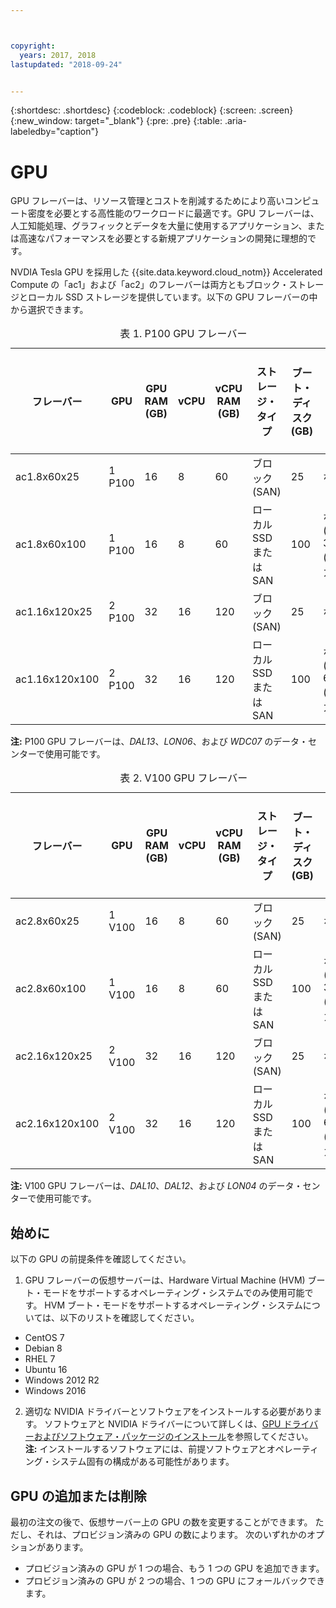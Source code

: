 ```yaml
---



copyright:
  years: 2017, 2018
lastupdated: "2018-09-24"


---
```


{:shortdesc: .shortdesc}
{:codeblock: .codeblock}
{:screen: .screen}
{:new_window: target="_blank"}
{:pre: .pre}
{:table: .aria-labeledby="caption"}

# GPU
GPU フレーバーは、リソース管理とコストを削減するためにより高いコンピュート密度を必要とする高性能のワークロードに最適です。GPU フレーバーは、人工知能処理、グラフィックとデータを大量に使用するアプリケーション、または高速なパフォーマンスを必要とする新規アプリケーションの開発に理想的です。

NVDIA Tesla GPU を採用した {{site.data.keyword.cloud_notm}} Accelerated Compute の「ac1」および「ac2」のフレーバーは両方ともブロック・ストレージとローカル SSD ストレージを提供しています。以下の GPU フレーバーの中から選択できます。  

  <table>
<CAPTION>表 1. P100 GPU フレーバー</CAPTION>
<THEAD>
<TR>
<th>フレーバー</th>
<th>GPU</th>
<th>GPU RAM (GB)</th>
<th>vCPU</th>
<th>vCPU RAM (GB)</th>
<th>ストレージ・タイプ</th>
<th>ブート・ディスク (GB)</th>
<th>2 次ディスク (2 および 3) (GB)</th>
</TR>
</THEAD>
<TBODY>
<tr>
<td>ac1.8x60x25</td>
<td>1 P100</td>
<td>16</td>
<td>8</td>
<td>60</td>
<td>ブロック (SAN)</td>
<td>25</td>
<td>なし</td>
</tr>
<tr>
<td>ac1.8x60x100</td>
<td>1 P100</td>
<td>16</td>
<td>8</td>
<td>60</td>
<td>ローカル SSD または SAN</td>
<td>100</td>
<td>なし (SAN)<br>300 (ローカル)</td>
</tr>
<tr>
<td>ac1.16x120x25</td>
<td>2 P100</td>
<td>32</td>
<td>16</td>
<td>120</td>
<td>ブロック (SAN)</td>
<td>25</td>
<td>なし</td>
</tr>
<tr>
<td>ac1.16x120x100</td>
<td>2 P100</td>
<td>32</td>
<td>16</td>
<td>120</td>
<td>ローカル SSD または SAN</td>
<td>100</td>
<td>なし (SAN)<br>600 (ローカル)</td></tr>

</TBODY>
</table>

**注:** P100 GPU フレーバーは、_DAL13_、_LON06_、および _WDC07_ のデータ・センターで使用可能です。

<table>
<CAPTION>表 2. V100 GPU フレーバー</CAPTION>
<THEAD>
<TR>
<th>フレーバー</th>
<th>GPU</th>
<th>GPU RAM (GB)</th>
<th>vCPU</th>
<th>vCPU RAM (GB)</th>
<th>ストレージ・タイプ</th>
<th>ブート・ディスク (GB)</th>
<th>2 次ディスク (2 および 3) (GB)</th>
</TR>
</THEAD>
<TBODY>
<tr>
<td>ac2.8x60x25</td>
<td>1 V100</td>
<td>16</td>
<td>8</td>
<td>60</td>
<td>ブロック (SAN)</td>
<td>25</td>
<td>なし</td>
</tr>
<tr>
<td>ac2.8x60x100</td>
<td>1 V100</td>
<td>16</td>
<td>8</td>
<td>60</td>
<td>ローカル SSD または SAN</td>
<td>100</td>
<td>なし (SAN)<br>300 (ローカル)</td>
</tr>
<tr>
<td>ac2.16x120x25</td>
<td>2 V100</td>
<td>32</td>
<td>16</td>
<td>120</td>
<td>ブロック (SAN)</td>
<td>25</td>
<td>なし</td>
</tr>
<tr>
<td>ac2.16x120x100</td>
<td>2 V100</td>
<td>32</td>
<td>16</td>
<td>120</td>
<td>ローカル SSD または SAN</td>
<td>100</td>
<td>なし (SAN)<br>600 (ローカル)</td></tr>

</TBODY>
</table>

**注:** V100 GPU フレーバーは、_DAL10_、_DAL12_、および _LON04_<!--WDC07--> のデータ・センターで使用可能です。


## 始めに
以下の GPU の前提条件を確認してください。

1. GPU フレーバーの仮想サーバーは、Hardware Virtual Machine (HVM) ブート・モードをサポートするオペレーティング・システムでのみ使用可能です。 HVM ブート・モードをサポートするオペレーティング・システムについては、以下のリストを確認してください。  
  - CentOS 7
  - Debian 8
  - RHEL 7
  - Ubuntu 16
  - Windows 2012 R2
  - Windows 2016

2. 適切な NVIDIA ドライバーとソフトウェアをインストールする必要があります。 ソフトウェアと NVIDIA ドライバーについて詳しくは、[GPU ドライバーおよびソフトウェア・パッケージのインストール](../vsi/vsi_gpu_nvidia_drivers.html)を参照してください。  
**注:** インストールするソフトウェアには、前提ソフトウェアとオペレーティング・システム固有の構成がある可能性があります。

## GPU の追加または削除 
最初の注文の後で、仮想サーバー上の GPU の数を変更することができます。 ただし、それは、プロビジョン済みの GPU の数によります。 次のいずれかのオプションがあります。

- プロビジョン済みの GPU が 1 つの場合、もう 1 つの GPU を追加できます。
- プロビジョン済みの GPU が 2 つの場合、1 つの GPU にフォールバックできます。
